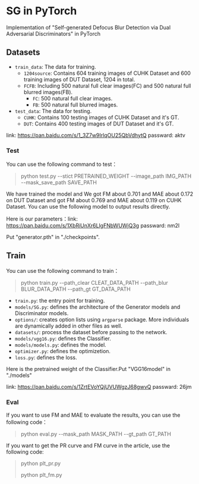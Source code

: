 # SG in PyTorch

Implementation of "Self-generated Defocus Blur Detection via Dual Adversarial Discriminators" in PyTorch

## Datasets
- `train_data`: The data for training.
  - `1204source`: Contains 604 training images of CUHK Dataset and 600 training images of DUT Dataset, 1204 in total.
  - `FCFB`: Including 500 natural full clear images(FC) and 500 natural full blurred images(FB).
    - `FC`: 500 natural full clear images.
    - `FB`: 500 natural full blurred images.
- `test_data`: The data for testing.
  - `CUHK`: Contains 100 testing images of CUHK Dataset and it's GT.
  - `DUT`: Contains 400 testing images of DUT Dataset and it's GT.

link: https://pan.baidu.com/s/1_3Z7w9IrlqOU25QbVdhytQ  passward: aktv

### Test
You can use the following command to test：
> python test.py --stict PRETRAINED_WEIGHT --image_path IMG_PATH --mask_save_path SAVE_PATH

We have trained the model and We got FM about 0.701 and MAE about 0.172 on DUT Dataset and got FM about 0.769 and MAE about 0.119 on CUHK Dataset. You can use the following model to output results directly.

Here is our parameters：link: https://pan.baidu.com/s/1XbRiUnXr6LlgFNbWUWjQ3g  passward: nm2l

Put "generator.pth" in "./checkpoints".

## Train
You can use the following command to train：
> python train.py --path_clear CLEAT_DATA_PATH --path_blur BLUR_DATA_PATH --path_gt GT_DATA_PATH 

- `train.py`: the entry point for training.
- `models/SG.py`: defines the architecture of the Generator models and Discriminator models.
- `options/`: creates option lists using `argparse` package. More individuals are dynamically added in other files as well.
- `datasets/`: process the dataset before passing to the network.
- `models/vgg16.py`: defines the Classifier.
- `models/models.py`: defines the model.
- `optimizer.py`: defines the optimizetion.
- `loss.py`: defines the loss.

Here is the pretrained weight of the Classifier.Put "VGG16model" in "./models" 

link: https://pan.baidu.com/s/1ZrtEVoYQjUVUWgzJ68gwvQ  passward: 26jm

### Eval
If you want to use FM and MAE to evaluate the results, you can use the following code：

> python eval.py --mask_path MASK_PATH --gt_path GT_PATH

If you want to get the PR curve and FM curve in the article, use the following code:

> python plt_pr.py
> 
> python plt_fm.py

